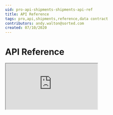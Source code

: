 ```yaml
---
uid: pro-api-shipments-shipments-api-ref
title: API Reference
tags: pro,api,shipments,reference,data contract
contributors: andy.walton@sorted.com
created: 07/10/2020
---
```

# API Reference

<iframe src="https://aks-prod.sorted.com/shipments_index/index.html" title="Sorted Shipments API Reference"></iframe>